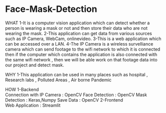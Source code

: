 # Face-Mask-Detection
WHAT
1-It is a computer vision application which can detect whether a person is wearing a mask or not and then store their data who are not wearing the mask.
2-This application can get data from various sources such as
IP Camera, WebCam, onlinevideo.
3-This is a web application which can be accessed over a LAN.
4-The IP Camera is a wireless survelliance camera which can send footage to the wifi network to which it is connected then if the computer which contains the application is also connected with the same wifi network , then we will be able work on that footage data into our project and detect mask.

WHY
1-This application can be used in many places such as hospital , Research labs , Polluted Areas , Air borne Pandemic

HOW
1-Backend     
          Connection with IP Camera : OpenCV
          Face Detection            : OpenCV
          Mask Detection            : Keras,Numpy
          Save Data                 : OpenCV
2-Frontend   
          Web Application                       : Streamlit
